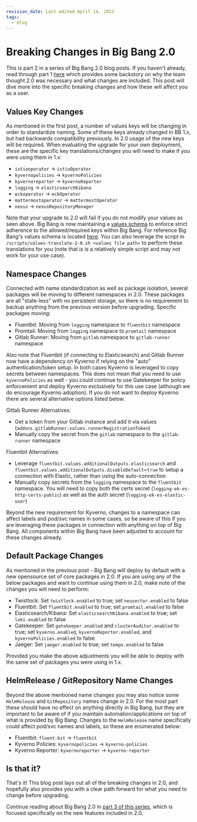 ```yaml
---
revision_date: Last edited April 14, 2023
tags:
  - blog
---
```


# Breaking Changes in Big Bang 2.0

This is part 2 in a series of Big Bang 2.0 blog posts. If you haven't already, read through part 1 [here](./big-bang-2-0.md) which provides some backstory on why the team thought 2.0 was necessary and what changes are included. This post will dive more into the specific breaking changes and how these will affect you as a user.

## Values Key Changes

As mentioned in the first post, a number of values keys will be changing in order to standardize naming. Some of these keys already changed in BB 1.x, but had backwards compatibility previously. In 2.0 usage of the new keys will be required. When evaluating the upgrade for your own deployment, these are the specific key translations/changes you will need to make if you were using them in 1.x:
- `istiooperator` -> `istioOperator`
- `kyvernopolicies` -> `kyvernoPolicies`
- `kyvernoreporter` -> `kyvernoReporter`
- `logging` -> `elasticsearchKibana`
- `eckoperator` -> `eckOperator`
- `mattermostoperator` -> `mattermostOperator`
- `nexus` -> `nexusRepositoryManager`

Note that your upgrade to 2.0 will fail if you do not modify your values as seen above. Big Bang is now maintaining a [values schema](https://helm.sh/docs/topics/charts/#schema-files) to enforce strict adherence to the allowed/required keys within Big Bang. For reference Big Bang's values schema is located [here](https://repo1.dso.mil/big-bang/bigbang/-/blob/master/chart/values.schema.json). You can also leverage the script in `/scripts/values-translate-2-0.sh <values file path>` to perform these translations for you (note that is is a relatively simple script and may not work for your use case).

## Namespace Changes

Connected with name standardization as well as package isolation, several packages will be moving to different namespaces in 2.0. These packages are all "state-less" with no persistent storage, so there is no requirement to backup anything from the previous version before upgrading. Specific packages moving:
- Fluentbit: Moving from `logging` namespace to `fluentbit` namespace
- Promtail: Moving from `logging` namespace to `promtail` namespace
- Gitlab Runner: Moving from `gitlab` namespace to `gitlab-runner` namespace

Also note that Fluentbit (if connecting to Elasticsearch) and Gitlab Runner now have a dependency on Kyverno if relying on the "auto" authentication/token setup. In both cases Kyverno is leveraged to copy secrets between namespaces. This does not mean that you need to use `kyvernoPolicies` as well - you could continue to use Gatekeeper for policy enforcement and deploy Kyverno exclusively for this use case (although we do encourage Kyverno adoption). If you do not want to deploy Kyverno there are several alternative options listed below.

Gitlab Runner Alternatives:
- Get a token from your Gitlab instance and add it via values (`addons.gitlabRunner.values.runnerRegistrationToken`)
- Manually copy the secret from the `gitlab` namespace to the `gitlab-runner` namespace

Fluentbit Alternatives:
- Leverage `fluentbit.values.additionalOutputs.elasticsearch` and `fluentbit.values.additionalOutputs.disableDefault`=`true` to setup a connection with Elastic, rather than using the auto-connection
- Manually copy secrets from the `logging` namespace to the `fluentbit` namespace. You will need to copy both the certs secret (`logging-ek-es-http-certs-public`) as well as the auth secret (`logging-ek-es-elastic-user`)

Beyond the new requirement for Kyverno, changes to a namespace can affect labels and pod/svc names in some cases, so be aware of this if you are leveraging these packages in connection with anything on top of Big Bang. All components within Big Bang have been adjusted to account for these changes already.

## Default Package Changes

As mentioned in the previous post - Big Bang will deploy by default with a new opensource set of core packages in 2.0. If you are using any of the below packages and want to continue using them in 2.0, make note of the changes you will need to perform:
- Twistlock: Set `twistlock.enabled` to true; set `neuvector.enabled` to false
- Fluentbit: Set `fluentbit.enabled` to true; set `promtail.enabled` to false
- Elasticsearch/Kibana: Set `elasticsearchKibana.enabled` to true; set `loki.enabled` to false
- Gatekeeper: Set `gatekeeper.enabled` and `clusterAuditor.enabled` to true; set `kyverno.enabled`, `kyvernoReporter.enabled`, and `kyvernoPolicies.enabled` to false
- Jaeger: Set `jaeger.enabled` to true; set `tempo.enabled` to false

Provided you make the above adjustments you will be able to deploy with the same set of packages you were using in 1.x.

## HelmRelease / GitRepository Name Changes

Beyond the above mentioned name changes you may also notice some `HelmRelease` and `GitRepository` names change in 2.0. For the most part these should have no effect on anything directly in Big Bang, but they are important to be aware of if you maintain automation/applications on top of what is provided by Big Bang. Changes to the `HelmRelease` name specifically could affect pod/svc names and labels, so these are enumerated below:
- Fluentbit: `fluent-bit` -> `fluentbit`
- Kyverno Policies: `kyvernopolicies` -> `kyverno-policies`
- Kyverno Reporter: `kyvernoreporter` -> `kyverno-reporter`

## Is that it?

That's it! This blog post lays out all of the breaking changes in 2.0, and hopefully also provides you with a clear path forward for what you need to change before upgrading.

Continue reading about Big Bang 2.0 in [part 3 of this series](./2-0-new-features.md), which is focused specifically on the new features included in 2.0.
